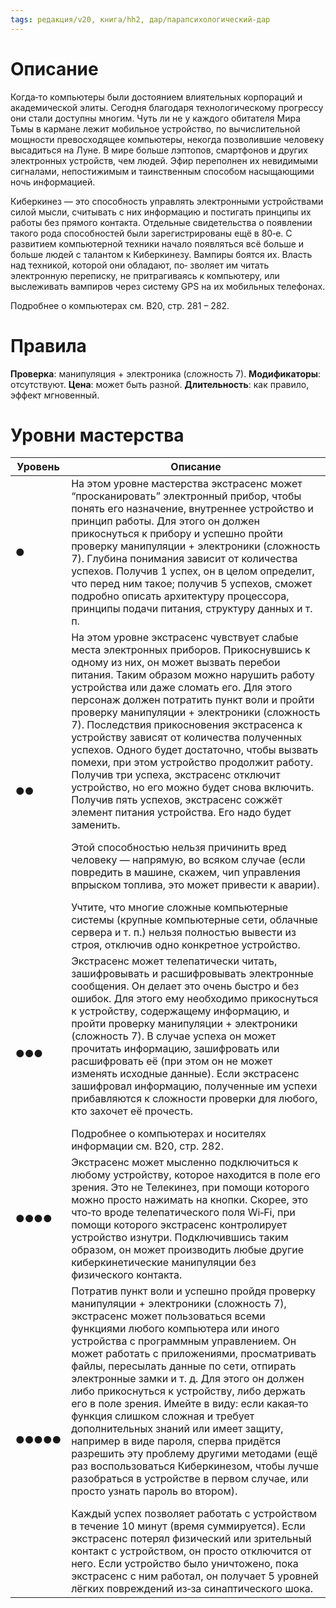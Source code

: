 ```yaml
---
tags: редакция/v20, книга/hh2, дар/парапсихологический-дар
---
```


# Описание

Когда‐то компьютеры были достоянием влиятельных корпораций и академической элиты. Сегодня благодаря технологическому прогрессу они стали доступны многим. Чуть ли не у каждого обитателя Мира Тьмы в кармане лежит мобильное устройство, по вычислительной мощности превосходящее компьютеры, некогда позволившие человеку высадиться на Луне. В мире больше лэптопов, смартфонов и других электронных устройств, чем людей. Эфир переполнен их невидимыми сигналами, непостижимым и таинственным способом насыщающими ночь информацией.

Киберкинез — это способность управлять электронными устройствами силой мысли, считывать с них информацию и постигать принципы их работы без прямого контакта. Отдельные свидетельства о появлении такого рода способностей были зарегистрированы ещё в 80‐е. С развитием компьютерной техники начало появляться всё больше и больше людей с талантом к Киберкинезу. Вампиры боятся их. Власть над техникой, которой они обладают, по‐ зволяет им читать электронную переписку, не притрагиваясь к компьютеру, или выслеживать вампиров через систему GPS на их мобильных телефонах.

Подробнее о компьютерах см. В20, стр. 281 – 282.

# Правила

**Проверка**: манипуляция + электроника (сложность 7).
**Модификаторы**: отсутствуют.
**Цена**: может быть разной.
**Длительность**: как правило, эффект мгновенный.

# Уровни мастерства

| Уровень | Описание                                                                                                                                                                                                                                                                                                                                                                                                                                                                                                                                                                                                                                                                                                                                                                                                                                                                                                                                                                                                                                                                           |
| ------- | ---------------------------------------------------------------------------------------------------------------------------------------------------------------------------------------------------------------------------------------------------------------------------------------------------------------------------------------------------------------------------------------------------------------------------------------------------------------------------------------------------------------------------------------------------------------------------------------------------------------------------------------------------------------------------------------------------------------------------------------------------------------------------------------------------------------------------------------------------------------------------------------------------------------------------------------------------------------------------------------------------------------------------------------------------------------------------------- |
| ●       | На этом уровне мастерства экстрасенс может “просканировать” электронный прибор, чтобы понять его назначение, внутреннее устройство и принцип работы. Для этого он должен прикоснуться к прибору и успешно пройти проверку манипуляции + электроники (сложность 7). Глубина понимания зависит от количества успехов. Получив 1 успех, он в целом определит, что перед ним такое; получив 5 успехов, сможет подробно описать архитектуру процессора, принципы подачи питания, структуру данных и т. п.                                                                                                                                                                                                                                                                                                                                                                                                                                                                                                                                                                               |
| ●●      | На этом уровне экстрасенс чувствует слабые места электронных приборов. Прикоснувшись к одному из них, он может вызвать перебои питания. Таким образом можно нарушить работу устройства или даже сломать его. Для этого персонаж должен потратить пункт воли и пройти проверку манипуляции + электроники (сложность 7). Последствия прикосновения экстрасенса к устройству зависят от количества полученных успехов. Одного будет достаточно, чтобы вызвать помехи, при этом устройство продолжит работу. Получив три успеха, экстрасенс отключит устройство, но его можно будет снова включить. Получив пять успехов, экстрасенс сожжёт элемент питания устройства. Его надо будет заменить. <p></p> Этой способностью нельзя причинить вред человеку — напрямую, во всяком случае (если повредить в машине, скажем, чип управления впрыском топлива, это может привести к аварии). <p></p> Учтите, что многие сложные компьютерные системы (крупные компьютерные сети, облачные сервера и т. п.) нельзя полностью вывести из строя, отключив одно конкретное устройство.          |
| ●●●     | Экстрасенс может телепатически читать, зашифровывать и расшифровывать электронные сообщения. Он делает это очень быстро и без ошибок. Для этого ему необходимо прикоснуться к устройству, содержащему информацию, и пройти проверку манипуляции + электроники (сложность 7). В случае успеха он может прочитать информацию, зашифровать или расшифровать её (при этом он не может изменять исходные данные). Если экстрасенс зашифровал информацию, полученные им успехи прибавляются к сложности проверки для любого, кто захочет её прочесть. <p></p> Подробнее о компьютерах и носителях информации см. В20, стр. 282.                                                                                                                                                                                                                                                                                                                                                                                                                                                          |
| ●●●●    | Экстрасенс может мысленно подключиться к любому устройству, которое находится в поле его зрения. Это не Телекинез, при помощи которого можно просто нажимать на кнопки. Скорее, это что‐то вроде телепатического поля Wi‐Fi, при помощи которого экстрасенс контролирует устройство изнутри. Подключившись таким образом, он может производить любые другие киберкинетические манипуляции без физического контакта.                                                                                                                                                                                                                                                                                                                                                                                                                                                                                                                                                                                                                                                                | 
| ●●●●●   | Потратив пункт воли и успешно пройдя проверку манипуляции + электроники (сложность 7), экстрасенс может пользоваться всеми функциями любого компьютера или иного устройства с программным управлением. Он может работать с приложениями, просматривать файлы, пересылать данные по сети, отпирать электронные замки и т. д. Для этого он должен либо прикоснуться к устройству, либо держать его в поле зрения. Имейте в виду: если какая‐то функция слишком сложная и требует дополнительных знаний или имеет защиту, например в виде пароля, сперва придётся разрешить эту проблему другими методами (ещё раз воспользоваться Киберкинезом, чтобы лучше разобраться в устройстве в первом случае, или просто узнать пароль во втором). <p></p>  Каждый успех позволяет работать с устройством в течение 10 минут (время суммируется). Если экстрасенс потерял физический или зрительный контакт с устройством, он просто отключится от него. Если устройство было уничтожено, пока экстрасенс с ним работал, он получает 5 уровней лёгких повреждений из‐за синаптического шока. |